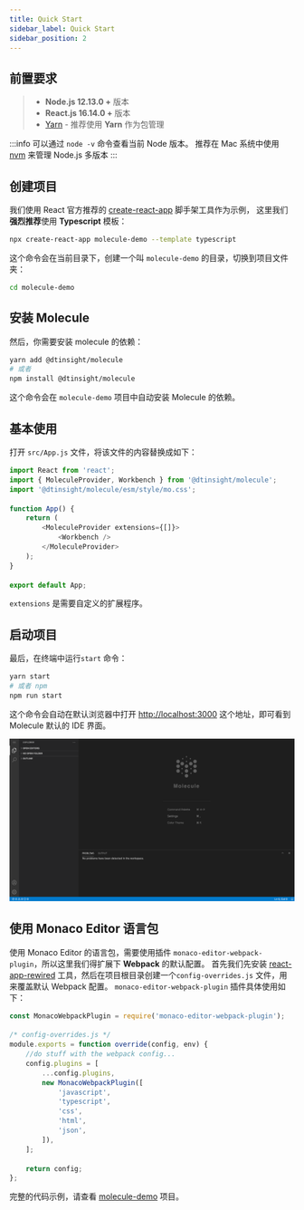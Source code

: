 ```yaml
---
title: Quick Start
sidebar_label: Quick Start
sidebar_position: 2
---
```


## 前置要求

> -   **Node.js 12.13.0 +** 版本
> -   **React.js 16.14.0 +** 版本
> -   [Yarn](https://yarnpkg.com/en/) - 推荐使用 **Yarn** 作为包管理

:::info
可以通过 `node -v` 命令查看当前 Node 版本。 推荐在 Mac 系统中使用 [nvm](https://github.com/nvm-sh/nvm) 来管理 Node.js 多版本
:::

## 创建项目

我们使用 React 官方推荐的 [create-react-app](https://github.com/facebook/create-react-app) 脚手架工具作为示例，
这里我们**强烈推荐**使用 **Typescript** 模板：

```bash
npx create-react-app molecule-demo --template typescript
```

这个命令会在当前目录下，创建一个叫 `molecule-demo` 的目录，切换到项目文件夹：

```bash
cd molecule-demo
```

## 安装 Molecule

然后，你需要安装 molecule 的依赖：

```bash
yarn add @dtinsight/molecule
# 或者
npm install @dtinsight/molecule
```

这个命令会在 `molecule-demo` 项目中自动安装 Molecule 的依赖。

## 基本使用

打开 `src/App.js` 文件，将该文件的内容替换成如下：

```js title="src/App.js"
import React from 'react';
import { MoleculeProvider, Workbench } from '@dtinsight/molecule';
import '@dtinsight/molecule/esm/style/mo.css';

function App() {
    return (
        <MoleculeProvider extensions={[]}>
            <Workbench />
        </MoleculeProvider>
    );
}

export default App;
```

`extensions` 是需要自定义的扩展程序。

## 启动项目

最后，在终端中运行`start` 命令：

```bash
yarn start
# 或者 npm
npm run start
```

这个命令会自动在默认浏览器中打开 [http://localhost:3000](http://localhost:3000) 这个地址，即可看到 Molecule 默认的 IDE 界面。

![molecule](./img/molecule.png)

## 使用 Monaco Editor 语言包

使用 Monaco Editor 的语言包，需要使用插件 `monaco-editor-webpack-plugin`，所以这里我们得扩展下 **Webpack** 的默认配置。
首先我们先安装 [react-app-rewired](https://github.com/timarney/react-app-rewired) 工具，然后在项目根目录创建一个`config-overrides.js` 文件，用来覆盖默认 Webpack 配置。 `monaco-editor-webpack-plugin` 插件具体使用如下：

```js title="config-overrides.js"
const MonacoWebpackPlugin = require('monaco-editor-webpack-plugin');

/* config-overrides.js */
module.exports = function override(config, env) {
    //do stuff with the webpack config...
    config.plugins = [
        ...config.plugins,
        new MonacoWebpackPlugin([
            'javascript',
            'typescript',
            'css',
            'html',
            'json',
        ]),
    ];

    return config;
};
```

完整的代码示例，请查看 [molecule-demo](https://github.com/DTStack/molecule-examples/tree/main/packages/molecule-demo) 项目。
